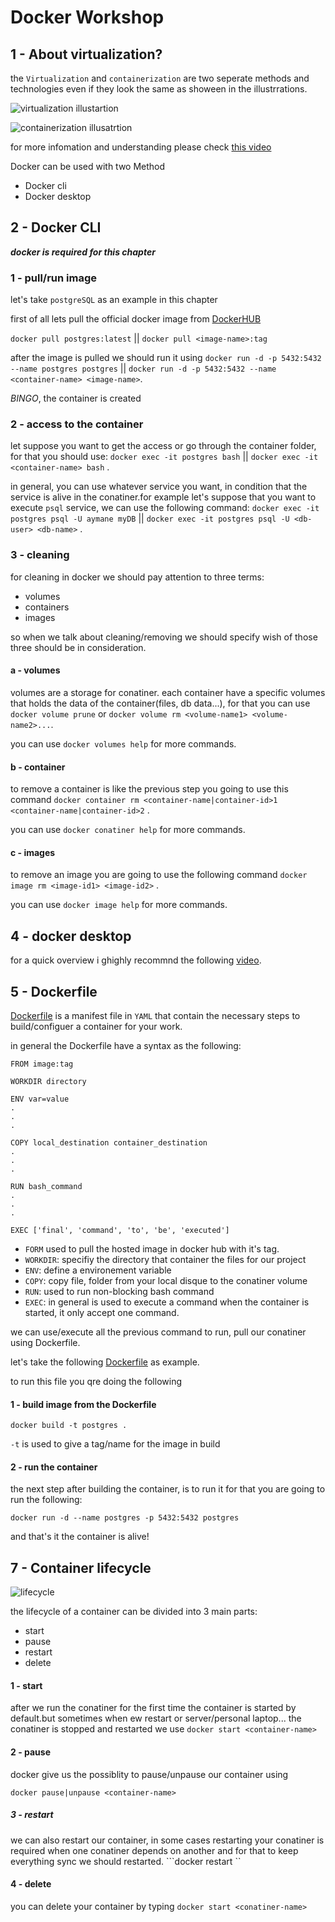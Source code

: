 # Docker Workshop

## 1 - About virtualization?

the `Virtualization` and `containerization` are two seperate methods and technologies even if they look the same as shoween in the illustrrations.

![virtualization illustartion](https://www.casesup.com/files/infrastructure/Virtualization-diagram.png)

![containerization illusatrtion](https://media.geeksforgeeks.org/wp-content/uploads/20190915151739/docker_flowchart-1024x640.png)

for more infomation and understanding please check [this video](https://www.youtube.com/watch?v=0qotVMX-J5s)

Docker can be used with two Method
 - Docker cli
 - Docker desktop

## 2 - Docker CLI

***docker is required for this chapter***

### 1 - pull/run image

let's take `postgreSQL` as an example in this chapter

first of all lets pull the official docker image from [DockerHUB](https://hub.docker.com/)

```docker pull postgres:latest``` ||
`docker pull <image-name>:tag`

after the image is pulled we should run it using ```docker run -d -p 5432:5432 --name postgres postgres``` || ```docker run -d -p 5432:5432 --name <container-name> <image-name>```.

*BINGO*, the container is created

### 2 - access to the container

let suppose you want to get the access or go through the container folder, for that you should use: ```docker exec -it postgres bash``` || ```docker exec -it <container-name> bash``` .

in general, you can use whatever service you want, in condition that the service is alive in the conatiner.for example let's suppose that you want to execute `psql` service, we can use the following command: ```docker exec -it postgres psql -U aymane myDB```  || ```docker exec -it postgres psql -U <db-user> <db-name>``` .

### 3 - cleaning

for cleaning in docker we should pay attention to three terms:
 - volumes
 - containers
 - images

so when we talk about cleaning/removing we should specify wish of those three should be in consideration.

 #### a - volumes

 volumes are a storage for conatiner. each container have a specific volumes that holds the data of the container(files, db data...), for that you can use ```docker volume prune``` or ```docker volume rm <volume-name1> <volume-name2>...```.

 you can use ```docker volumes help``` for more commands.

 #### b - container

 to remove a container is like the previous step you going to use this command ```docker container rm <container-name|container-id>1 <container-name|container-id>2``` .

 you can use ```docker conatiner help``` for more commands.

  #### c - images

 to remove an image you are going to use the following command ```docker image rm <image-id1> <image-id2>``` .

 you can use ```docker image help``` for more commands.

## 4 - docker desktop

for a quick overview i ghighly recommnd the following [video](https://www.youtube.com/watch?v=hwoWBdNilVI).

## 5 - Dockerfile

[Dockerfile](https://docs.docker.com/engine/reference/builder/) is a manifest file in `YAML` that contain the necessary steps to build/configuer a container for your work.

in general the Dockerfile have a syntax as the following:

```
FROM image:tag

WORKDIR directory

ENV var=value
.
.
.

COPY local_destination container_destination
.
.
.

RUN bash_command
.
.
.

EXEC ['final', 'command', 'to', 'be', 'executed']
```

- `FORM` used to pull the hosted image in docker hub with it's tag.
- `WORKDIR`: specifiy the directory that container the files for our project
- `ENV`: define a environement variable 
- `COPY`: copy file, folder from your local disque to the conatiner volume
- `RUN`: used to run non-blocking bash command
- `EXEC`: in general is used to execute a command when the container is started, it only accept one command.

we can use/execute all the previous command to run, pull our conatiner using Dockerfile.

 let's take the following [Dockerfile](./Dockerfile) as example.

to run this file you qre doing the following

#### 1 - build image from the Dockerfile

```
docker build -t postgres .
```
`-t` is used to give a tag/name for the image in build

#### 2 - run the container

the next step after building the container, is to run it for that you are going to run the following:
```
docker run -d --name postgres -p 5432:5432 postgres
```

and that's it the container is alive!

## 7 - Container lifecycle

![lifecycle](https://media.licdn.com/dms/image/D4D12AQFCRiHIoz4arw/article-cover_image-shrink_423_752/0/1682912967953?e=1702512000&v=beta&t=XWVGknTGrKDRTZs_AwvjRHG1ztc7zD_ekzOBsq-ZPA4)

the lifecycle of a container can be divided into 3 main parts:
 - start
 - pause
 - restart
 - delete

 #### 1 - start

 after we run the conatiner for the first time the container is started by default.but sometimes when ew restart or server/personal laptop... the conatiner is stopped and restarted we use ```docker start <container-name>```

  #### 2 - pause

  docker give us the possiblity to pause/unpause our container using

  ```docker pause|unpause <container-name>```

  ##### 3 - restart

  we can also restart our container, in some cases restarting your conatiner is required when one conatiner depends on another and for that to keep everything sync we should restarted. ```docker restart <container-name>``
  
  #### 4 - delete
  you can delete your container by typing ```docker start <conatiner-name>```